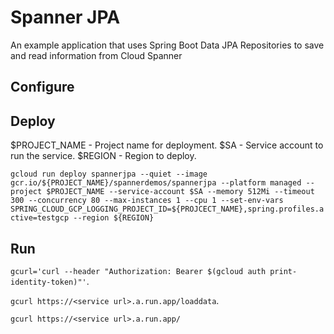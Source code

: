 # Spanner JPA

An example application that uses Spring Boot Data JPA Repositories to save and read information from Cloud Spanner

## Configure

## Deploy
$PROJECT_NAME - Project name for deployment. 
$SA - Service account to run the service. 
$REGION - Region to deploy. 

``gcloud run deploy spannerjpa --quiet --image gcr.io/${PROJECT_NAME}/spannerdemos/spannerjpa --platform managed --project $PROJECT_NAME --service-account $SA --memory 512Mi --timeout 300 --concurrency 80 --max-instances 1 --cpu 1 --set-env-vars SPRING_CLOUD_GCP_LOGGING_PROJECT_ID=${PROJCECT_NAME},spring.profiles.active=testgcp --region ${REGION}``

## Run
``gcurl='curl --header "Authorization: Bearer $(gcloud auth print-identity-token)"'``. 

``gcurl https://<service url>.a.run.app/loaddata``. 

``gcurl https://<service url>.a.run.app/``
